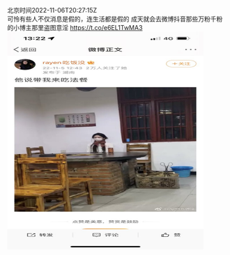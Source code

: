 北京时间2022-11-06T20:27:15Z<br>可怜有些人不仅消息是假的，连生活都是假的
成天就会去微博抖音那些万粉千粉的小博主那里盗图意淫 https://t.co/e6EL1TwMA3<br><img src='/temp/image/2022/o-Month-11/1589232944291655681_0.jpg' width='450' height='500'><br><br>